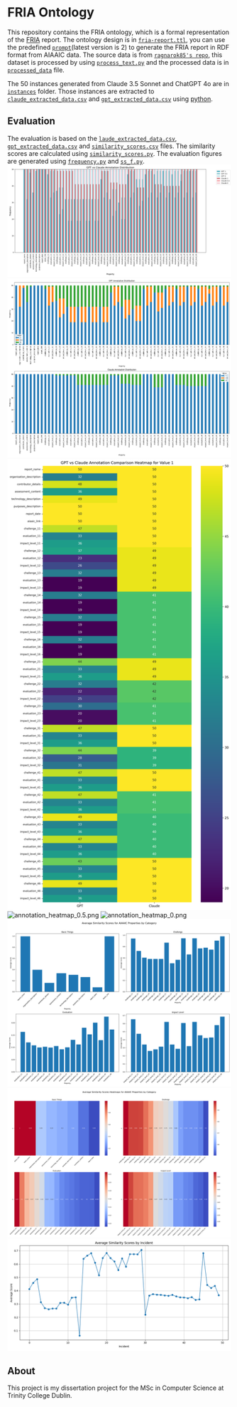 # FRIA Ontology
This repository contains the FRIA ontology, which is a formal representation of the [FRIA](https://aligner-h2020.eu/fundamental-rights-impact-assessment-fria/) report. The ontology design is in [```fria-report.ttl```](./fria-report.ttl), you can use the predefined [```prompt```](./prompt%20ver2.md)(latest version is 2) to generate the FRIA report in RDF format from AIAAIC data.
The source data is from [```ragnarok85's repo```](https://github.com/Julio-Noe/Protect_erap/blob/73ab99f29365b6d0de8a7ec6bc81fb07f7917935/AIAAIC%20corpus/AIAAIC_corpus-10-2023.csv), this dataset is processed by using [```process_text.py```](./process_text.py) and the processed data is in [```processed_data```](./processed_data.csv) file.

The 50 instances generated from Claude 3.5 Sonnet and ChatGPT 4o are in [```instances```](./instances) folder. Those instances are extracted to [```claude_extracted_data.csv```](./claude_extracted_data.csv) and [```gpt_extracted_data.csv```](./gpt_extracted_data.csv) using [python](./extract_data_fin.py).

## Evaluation
The evaluation is based on the [```laude_extracted_data.csv```](./claude_extracted_data.csv), [```gpt_extracted_data.csv```](./gpt_extracted_data.csv) and [```similarity_scores.csv```](./similarity_scores.csv) files. The similarity scores are calculated using [```similarity_scores.py```](./similarity_scores.py). The evaluation figures are generated using [```frequency.py```](./frequency.py) and [```ss_f.py```](./ss_f.py).
![combined_annotation_distribution.png](./combined_annotation_distribution.png)
![annotation_distribution.png](./annotation_distribution.png)
![annotation_heatmap_1.png](./annotation_heatmap_1.png)
![annotation_heatmap_0.5.png](./annotation_heatmap_2.png)
![annotation_heatmap_0.png](./annotation_heatmap_3.png)
![average_similarity_scores.png](./average_similarity_scores.png)
![average_similarity_heatmaps.png](./average_similarity_heatmaps.png)
![average_similarity_by_incident.png](./average_similarity_by_incident.png)

## About
This project is my dissertation project for the MSc in Computer Science at Trinity College Dublin. 